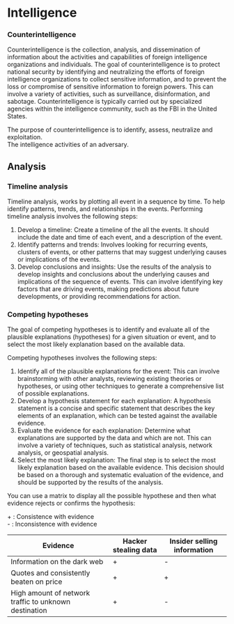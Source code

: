 # Intelligence

### Counterintelligence

Counterintelligence is the collection, analysis, and dissemination of information about the activities and capabilities of foreign intelligence organizations and individuals. The goal of counterintelligence is to protect national security by identifying and neutralizing the efforts of foreign intelligence organizations to collect sensitive information, and to prevent the loss or compromise of sensitive information to foreign powers. This can involve a variety of activities, such as surveillance, disinformation, and sabotage. Counterintelligence is typically carried out by specialized agencies within the intelligence community, such as the FBI in the United States.

The purpose of counterintelligence is to identify, assess, neutralize and exploitation.\
The intelligence activities of an adversary.



## Analysis

### Timeline analysis

Timeline analysis, works by plotting all event in a sequence by time. To help identify patterns, trends, and relationships in the events. Performing timeline analysis involves the following steps:

1. Develop a timeline: Create a timeline of the all the events. It should include the date and time of each event, and a description of the event.
2. Identify patterns and trends: Involves looking for recurring events, clusters of events, or other patterns that may suggest underlying causes or implications of the events.
3. Develop conclusions and insights: Use the results of the analysis to develop insights and conclusions about the underlying causes and implications of the sequence of events. This can involve identifying key factors that are driving events, making predictions about future developments, or providing recommendations for action.

### Competing hypotheses

The goal of competing hypotheses is to identify and evaluate all of the plausible explanations (hypotheses) for a given situation or event, and to select the most likely explanation based on the available data.

Competing hypotheses involves the following steps:

1. Identify all of the plausible explanations for the event: This can involve brainstorming with other analysts, reviewing existing theories or hypotheses, or using other techniques to generate a comprehensive list of possible explanations.
2. Develop a hypothesis statement for each explanation: A hypothesis statement is a concise and specific statement that describes the key elements of an explanation, which can be tested against the available evidence.
3. Evaluate the evidence for each explanation: Determine what explanations are supported by the data and which are not. This can involve a variety of techniques, such as statistical analysis, network analysis, or geospatial analysis.
4. Select the most likely explanation: The final step is to select the most likely explanation based on the available evidence. This decision should be based on a thorough and systematic evaluation of the evidence, and should be supported by the results of the analysis.

You can use a matrix to display all the possible hypothese and then what evidence rejects or confirms the hypothesis:

\+ : Consistence with evidence\
\- : Inconsistence with evidence

| Evidence                                              | Hacker stealing data | Insider selling information |
| ----------------------------------------------------- | -------------------- | --------------------------- |
| Information on the dark web                           | +                    | -                           |
| Quotes and consistently beaten on price               | +                    | +                           |
| High amount of network traffic to unknown destination | +                    | -                           |
